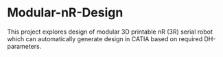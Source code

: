 # Modular-nR-Design
This project explores design of modular 3D printable nR (3R) serial robot which can automatically generate design in CATIA based on required DH-parameters.

